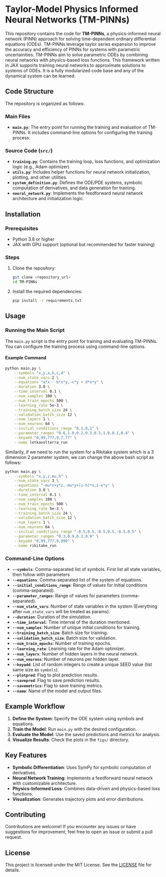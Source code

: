 # Taylor-Model Physics Informed Neural Networks (TM-PINNs)
This repository contains the code for **TM-PINNs**, a physics-informed neural network (PINN) approach for solving time-dependent ordinary differential equations (ODEs). TM-PINNs leverage taylor series expansion to improve the accuracy and efficiency of PINNs for systems with parametric uncertainities. TM-PINNs aim to solve parametric ODEs by combining neural networks with physics-based loss functions. This framework written in JAX supports training neural networks to approximate solutions to systems of ODEs. It is a fully modularized code base and any of the dynamical system can be learned.

## Code Structure

The repository is organized as follows:

### Main Files
- **`main.py`**: The entry point for running the training and evaluation of TM-PINNs. It includes command-line options for configuring the training process.

### Source Code (`src/`)
- **`training.py`**: Contains the training loop, loss functions, and optimization logic (e.g., Adam optimizer).
- **`utils.py`**: Includes helper functions for neural network initialization, plotting, and other utilities.
- **`system_definition.py`**: Defines the ODE/PDE systems, symbolic computation of derivatives, and data generation for training.
- **`neural_network.py`**: Implements the feedforward neural network architecture and initialization logic.

## Installation

### Prerequisites
- Python 3.8 or higher
- JAX with GPU support (optional but recommended for faster training)
### Steps
1. Clone the repository:
   ```bash
   git clone <repository_url>
   cd TM-PINNs
   ```
2. Install the required dependencies:
   ```bash
   pip install -r requirements.txt
   ```

## Usage

### Running the Main Script
The `main.py` script is the entry point for training and evaluating TM-PINNs. You can configure the training process using command-line options.

#### Example Command
```bash
python main.py \
    --symbols "x,y,a,b,c,d" \
    --num_state_vars 2 \
    --equations "a*x - b*x*y,-c*y + d*x*y" \
    --duration 3.0 \
    --time_interval 0.1 \
    --num_samples 100 \
    --num_train_epochs 500 \
    --learning_rate 5e-3 \
    --training_batch_size 24 \
    --validation_batch_size 12 \
    --num_layers 1 \
    --num_neurons 64 \
    --initial_conditions_range "0,1,0,1" \
    --parameter_ranges "0.6,1.0,0.2,0.5,0.5,1.0,0.1,0.4" \
    --keyadd "0,99,777,9,7,77" \
    --name lotkavolterra_run
```

Similarily, if we need to run the system for a Rikitake system which is a 3 dimension 2 parameter system, we can change the above bash script as follows:

```bash
python main.py \
    --symbols "x,y,z,mu,h" \
    --num_state_vars 3 \
    --equations "-mu*x+y*z,-mu*y+(z-h)*x,1-x*y" \
    --duration 3.0 \
    --time_interval 0.1 \
    --num_samples 100 \
    --num_train_epochs 500 \
    --learning_rate 5e-3 \
    --training_batch_size 24 \
    --validation_batch_size 12 \
    --num_layers 1 \
    --num_neurons 64 \
    --initial_conditions_range "-0.5,0.5,-0.5,0.5,-0.5,0.5" \
    --parameter_ranges "0.3,0.9,0.3,0.9" \
    --keyadd "0,99,777,9,999" \
    --name rikitake_run
```

### Command-Line Options
- **`--symbols`**: Comma-separated list of symbols. First list all state variables, then follow with parameters
- **`--equations`**: Comma-separated list of the system of equations.
- **`--initial_conditions_range`**: Range of values for initial conditions (comma-separated).
- **`--parameter_ranges`**: Range of values for parameters (comma-separated).
- **`--num_state_vars`**: Number of state variables in the system (Everything after `num_state_vars` will be treated as params). 
- **`--duration`**: Duration of the simulation.
- **`--time_interval`**: Time interval of the duration mentioned.
- **`--num_samples`**: Number of unique initial conditions for training.
- **`--training_batch_size`**: Batch size for training.
- **`--validation_batch_size`**: Batch size for validation.
- **`--num_train_epochs`**: Number of training epochs.
- **`--learning_rate`**: Learning rate for the Adam optimizer.
- **`--num_layers`**: Number of hidden layers in the neural network.
- **`--num_neurons`**: Number of neurons per hidden layer.
- **`--keyadd`**: List of random integers to create a unique SEED value (list same size as `symbols`).
- **`--plotpred`**: Flag to plot prediction results.
- **`--savepred`**: Flag to save prediction results.
- **`--savemetrics`**: Flag to save training metrics.
- **`--name`**: Name of the model and output files.

## Example Workflow

1. **Define the System**: Specify the ODE system using symbols and equations.
2. **Train the Model**: Run `main.py` with the desired configuration.
3. **Evaluate the Model**: Use the saved predictions and metrics for analysis.
4. **Visualize Results**: Check the plots in the `figs/` directory.

## Key Features

- **Symbolic Differentiation**: Uses SymPy for symbolic computation of derivatives.
- **Neural Network Training**: Implements a feedforward neural network with customizable architecture.
- **Physics-Informed Loss**: Combines data-driven and physics-based loss functions.
- **Visualization**: Generates trajectory plots and error distributions.

## Contributing

Contributions are welcome! If you encounter any issues or have suggestions for improvement, feel free to open an issue or submit a pull request.

## License

This project is licensed under the MIT License. See the [LICENSE](LICENSE) file for details.
